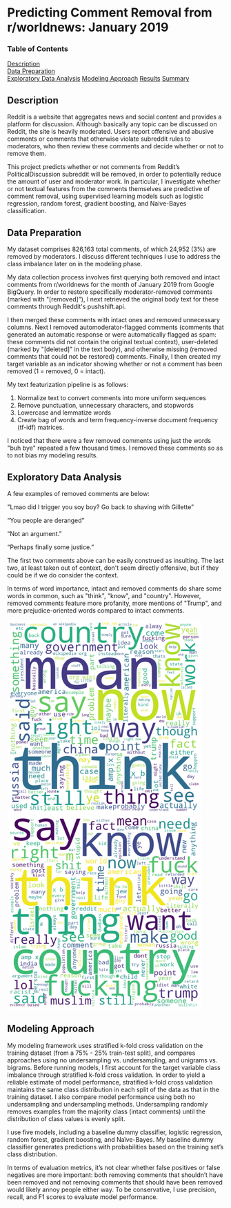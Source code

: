 # Predicting Comment Removal from r/worldnews: January 2019

### Table of Contents  
[Description](#description)  
[Data Preparation](#data-preparation)   
[Exploratory Data Analysis](#exploratory-data-analysis)
[Modeling Approach](#modeling)
[Results](#results)
[Summary](#summary)

## Description

Reddit is a website that aggregates news and social content and provides a platform for discussion. Although basically any topic can be discussed on Reddit, the site is heavily moderated. Users report offensive and abusive comments or comments that otherwise violate subreddit rules to moderators, who then review these comments and decide whether or not to remove them. 

This project predicts whether or not comments from Reddit’s PoliticalDiscussion subreddit will be removed, in order to potentially reduce the amount of user and moderator work. In particular, I investigate whether or not textual features from the comments themselves are predictive of comment removal, using supervised learning models such as logistic regression, random forest, gradient boosting, and Naive-Bayes classification. 

## Data Preparation

My dataset comprises 826,163 total comments, of which 24,952 (3%) are removed by moderators. I discuss different techniques I use to address the class imbalance later on in the modeling phase. 

My data collection process involves first querying both removed and intact comments from r/worldnews for the month of January 2019 from Google BigQuery. In order to restore specifically moderator-removed comments (marked with "[removed]"), I next retrieved the original body text for these comments through Reddit's pushshift.api. 

I then merged these comments with intact ones and removed unnecessary columns. Next I removed automoderator-flagged comments (comments that generated an automatic response or were automatically flagged as spam: these comments did not contain the original textual context), user-deleted (marked by "[deleted]" in the text body), and otherwise missing (removed comments that could not be restored) comments. Finally, I then created my target variable as an indicator showing whether or not a comment has been removed (1 = removed, 0 = intact). 

My text featurization pipeline is as follows:
1) Normalize text to convert comments into more uniform sequences
2) Remove punctuation, unnecessary characters, and stopwords
3) Lowercase and lemmatize words
4) Create bag of words and term frequency-inverse document frequency (tf-idf) matrices.

I noticed that there were a few removed comments using just the words "buh bye" repeated a few thousand times. I removed these comments so as to not bias my modeling results. 

## Exploratory Data Analysis

A few examples of removed comments are below:

"Lmao did I trigger you soy boy? Go back to shaving with Gillette”

“You people are deranged”

“Not an argument.”

“Perhaps finally some justice.”

The first two comments above can be easily construed as insulting. The last two, at least taken out of context, don't seem directly offensive, but if they could be if we do consider the context.

In terms of word importance, intact and removed comments do share some words in common, such as "think", "know", and "country". However, removed comments feature more profanity, more mentions of "Trump", and more prejudice-oriented words compared to intact comments.

<img src="imgs/intact_wordcloud.png" width = "450"/>          <img src="imgs/removed_wordcloud.png" width = "450"/>

## Modeling Approach

My modeling framework uses stratified k-fold cross validation on the training dataset (from a 75% - 25% train-test split), and compares approaches using no undersampling vs. undersampling, and unigrams vs. bigrams. Before running models, I first account for the target variable class imbalance through stratified k-fold cross validation. In order to yield a reliable estimate of model performance, stratified k-fold cross validation maintains the same class distribution in each split of the data as that in the training dataset. I also compare model performance using both no undersampling and undersampling methods. Undersampling randomly removes examples from the majority class (intact comments) until the distribution of class values is evenly split. 

I use five models, including a baseline dummy classifier, logistic regression, random forest, gradient boosting, and Naïve-Bayes. My baseline dummy classifier generates predictions with probabilities based on the training set’s class distribution.

In terms of evaluation metrics, it’s not clear whether false positives or false negatives are more important: both removing comments that shouldn’t have been removed and not removing comments that should have been removed would likely annoy people either way. To be conservative, I use precision, recall, and F1 scores to evaluate model performance. 

